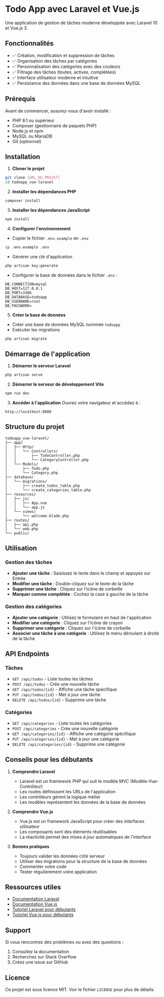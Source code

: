 # Todo App avec Laravel et Vue.js

Une application de gestion de tâches moderne développée avec Laravel 10 et Vue.js 3.

## Fonctionnalités

- ✅ Création, modification et suppression de tâches
- ✅ Organisation des tâches par catégories
- ✅ Personnalisation des catégories avec des couleurs
- ✅ Filtrage des tâches (toutes, actives, complétées)
- ✅ Interface utilisateur moderne et intuitive
- ✅ Persistance des données dans une base de données MySQL

## Prérequis

Avant de commencer, assurez-vous d'avoir installé :

- PHP 8.1 ou supérieur
- Composer (gestionnaire de paquets PHP)
- Node.js et npm
- MySQL ou MariaDB
- Git (optionnel)

## Installation

1. **Cloner le projet**
```bash
git clone [URL_DU_PROJET]
cd todoapp_vue-laravel
```

2. **Installer les dépendances PHP**
```bash
composer install
```

3. **Installer les dépendances JavaScript**
```bash
npm install
```

4. **Configurer l'environnement**
- Copier le fichier `.env.example` en `.env`
```bash
cp .env.example .env
```
- Générer une clé d'application
```bash
php artisan key:generate
```
- Configurer la base de données dans le fichier `.env` :
```
DB_CONNECTION=mysql
DB_HOST=127.0.0.1
DB_PORT=3306
DB_DATABASE=todoapp
DB_USERNAME=root
DB_PASSWORD=
```

5. **Créer la base de données**
- Créer une base de données MySQL nommée `todoapp`
- Exécuter les migrations
```bash
php artisan migrate
```

## Démarrage de l'application

1. **Démarrer le serveur Laravel**
```bash
php artisan serve
```

2. **Démarrer le serveur de développement Vite**
```bash
npm run dev
```

3. **Accéder à l'application**
Ouvrez votre navigateur et accédez à :
```
http://localhost:8000
```

## Structure du projet

```
todoapp_vue-laravel/
├── app/
│   ├── Http/
│   │   └── Controllers/
│   │       ├── TodoController.php
│   │       └── CategoryController.php
│   └── Models/
│       ├── Todo.php
│       └── Category.php
├── database/
│   └── migrations/
│       ├── create_todos_table.php
│       └── create_categories_table.php
├── resources/
│   ├── js/
│   │   ├── App.vue
│   │   └── app.js
│   └── views/
│       └── welcome.blade.php
├── routes/
│   ├── api.php
│   └── web.php
└── public/
```

## Utilisation

### Gestion des tâches
- **Ajouter une tâche** : Saisissez le texte dans le champ et appuyez sur Entrée
- **Modifier une tâche** : Double-cliquez sur le texte de la tâche
- **Supprimer une tâche** : Cliquez sur l'icône de corbeille
- **Marquer comme complétée** : Cochez la case à gauche de la tâche

### Gestion des catégories
- **Ajouter une catégorie** : Utilisez le formulaire en haut de l'application
- **Modifier une catégorie** : Cliquez sur l'icône de crayon
- **Supprimer une catégorie** : Cliquez sur l'icône de corbeille
- **Associer une tâche à une catégorie** : Utilisez le menu déroulant à droite de la tâche

## API Endpoints

### Tâches
- `GET /api/todos` - Liste toutes les tâches
- `POST /api/todos` - Crée une nouvelle tâche
- `GET /api/todos/{id}` - Affiche une tâche spécifique
- `PUT /api/todos/{id}` - Met à jour une tâche
- `DELETE /api/todos/{id}` - Supprime une tâche

### Catégories
- `GET /api/categories` - Liste toutes les catégories
- `POST /api/categories` - Crée une nouvelle catégorie
- `GET /api/categories/{id}` - Affiche une catégorie spécifique
- `PUT /api/categories/{id}` - Met à jour une catégorie
- `DELETE /api/categories/{id}` - Supprime une catégorie

## Conseils pour les débutants

1. **Comprendre Laravel**
   - Laravel est un framework PHP qui suit le modèle MVC (Modèle-Vue-Contrôleur)
   - Les routes définissent les URLs de l'application
   - Les contrôleurs gèrent la logique métier
   - Les modèles représentent les données de la base de données

2. **Comprendre Vue.js**
   - Vue.js est un framework JavaScript pour créer des interfaces utilisateur
   - Les composants sont des éléments réutilisables
   - La réactivité permet des mises à jour automatiques de l'interface

3. **Bonnes pratiques**
   - Toujours valider les données côté serveur
   - Utiliser des migrations pour la structure de la base de données
   - Commenter votre code
   - Tester régulièrement votre application

## Ressources utiles

- [Documentation Laravel](https://laravel.com/docs)
- [Documentation Vue.js](https://vuejs.org/guide)
- [Tutoriel Laravel pour débutants](https://laravel.com/docs/10.x/installation)
- [Tutoriel Vue.js pour débutants](https://vuejs.org/guide/introduction.html)

## Support

Si vous rencontrez des problèmes ou avez des questions :
1. Consultez la documentation
2. Recherchez sur Stack Overflow
3. Créez une issue sur GitHub

## Licence

Ce projet est sous licence MIT. Voir le fichier `LICENSE` pour plus de détails.
